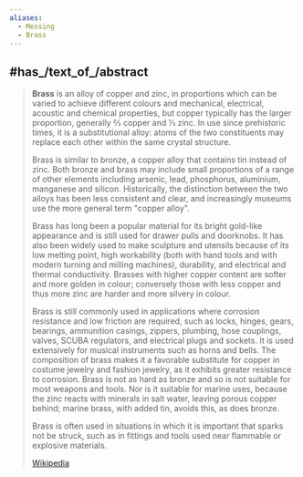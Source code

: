 ```yaml
---
aliases:
  - Messing
  - Brass
---
```




## #has_/text_of_/abstract 

> **Brass** is an alloy of copper and zinc, in proportions which can be varied 
> to achieve different colours and mechanical, electrical, acoustic and chemical properties, 
> but copper typically has the larger proportion, generally 2⁄3 copper and 1⁄3 zinc. 
> In use since prehistoric times, it is a substitutional alloy: 
> atoms of the two constituents may replace each other within the same crystal structure.
>
> Brass is similar to bronze, a copper alloy that contains tin instead of zinc. Both bronze and brass may include small proportions of a range of other elements including arsenic, lead, phosphorus, aluminium, manganese and silicon. Historically, the distinction between the two alloys has been less consistent and clear, and increasingly museums use the more general term "copper alloy".
>
> Brass has long been a popular material for its bright gold-like appearance and is still used for drawer pulls and doorknobs. It has also been widely used to make sculpture and utensils because of its low melting point, high workability (both with hand tools and with modern turning and milling machines), durability, and electrical and thermal conductivity. Brasses with higher copper content are softer and more golden in colour; conversely those with less copper and thus more zinc are harder and more silvery in colour.
>
> Brass is still commonly used in applications where corrosion resistance and low friction are required, such as locks, hinges, gears, bearings, ammunition casings, zippers, plumbing, hose couplings, valves, SCUBA regulators, and electrical plugs and sockets. It is used extensively for musical instruments such as horns and bells. The composition of brass makes it a favorable substitute for copper in costume jewelry and fashion jewelry, as it exhibits greater resistance to corrosion. Brass is not as hard as bronze and so is not suitable for most weapons and tools. Nor is it suitable for marine uses, because the zinc reacts with minerals in salt water, leaving porous copper behind; marine brass, with added tin, avoids this, as does bronze.
>
> Brass is often used in situations in which it is important that sparks not be struck, such as in fittings and tools used near flammable or explosive materials.
>
> [Wikipedia](https://en.wikipedia.org/wiki/Brass) 

